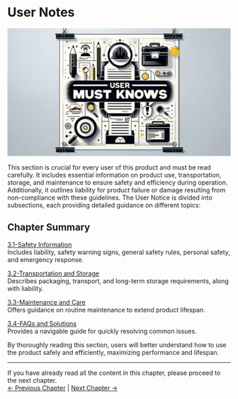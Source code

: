 # User Notes

<img src="../resources/3-UserNotes/README/3-usermustknows-1.png" alt="img-1" width="800" height=“auto” /> <br>

This section is crucial for every user of this product and must be read carefully. It includes essential information on product use, transportation, storage, and maintenance to ensure safety and efficiency during operation. Additionally, it outlines liability for product failure or damage resulting from non-compliance with these guidelines. The User Notice is divided into subsections, each providing detailed guidance on different topics:

## Chapter Summary
[3.1-Safety Information](3.1-SafetyInstruction.md)    
    Includes liability, safety warning signs, general safety rules, personal safety, and emergency response.

[3.2-Transportation and Storage](3.2-TransportandStorage.md)    
    Describes packaging, transport, and long-term storage requirements, along with liability.

[3.3-Maintenance and Care](3.3-MaintenanceandCare.md)  
    Offers guidance on routine maintenance to extend product lifespan.

[3.4-FAQs and Solutions](3.4-FAQs.md)    
    Provides a navigable guide for quickly resolving common issues.

By thoroughly reading this section, users will better understand how to use the product safely and efficiently, maximizing performance and lifespan.

----

If you have already read all the content in this chapter, please proceed to the next chapter.   <br>
[← Previous Chapter](../2-ProductFeature/README.md) | [Next Chapter →](../4-FirstInstallAndUse/README.md)
